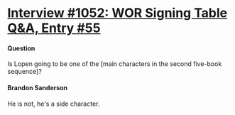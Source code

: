 # [Interview #1052: WOR Signing Table Q&A, Entry #55](https://www.theoryland.com/intvmain.php?i=1052#55)

#### Question

Is Lopen going to be one of the [main characters in the second five-book sequence]?

#### Brandon Sanderson

He is not, he's a side character.

